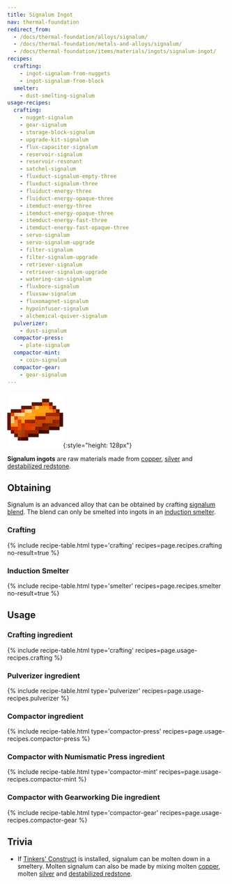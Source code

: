 ```yaml
---
title: Signalum Ingot
nav: thermal-foundation
redirect_from:
  - /docs/thermal-foundation/alloys/signalum/
  - /docs/thermal-foundation/metals-and-alloys/signalum/
  - /docs/thermal-foundation/items/materials/ingots/signalum-ingot/
recipes:
  crafting:
    - ingot-signalum-from-nuggets
    - ingot-signalum-from-block
  smelter:
    - dust-smelting-signalum
usage-recipes:
  crafting:
    - nugget-signalum
    - gear-signalum
    - storage-block-signalum
    - upgrade-kit-signalum
    - flux-capacitor-signalum
    - reservoir-signalum
    - reservoir-resonant
    - satchel-signalum
    - fluxduct-signalum-empty-three
    - fluxduct-signalum-three
    - fluiduct-energy-three
    - fluiduct-energy-opaque-three
    - itemduct-energy-three
    - itemduct-energy-opaque-three
    - itemduct-energy-fast-three
    - itemduct-energy-fast-opaque-three
    - servo-signalum
    - servo-signalum-upgrade
    - filter-signalum
    - filter-signalum-upgrade
    - retriever-signalum
    - retriever-signalum-upgrade
    - watering-can-signalum
    - fluxbore-signalum
    - fluxsaw-signalum
    - fluxomagnet-signalum
    - hypoinfuser-signalum
    - alchemical-quiver-signalum
  pulverizer:
    - dust-signalum
  compactor-press:
    - plate-signalum
  compactor-mint:
    - coin-signalum
  compactor-gear:
    - gear-signalum
---
```


![Signalum ingot](/assets/images/thermal-foundation/ingot-signalum.png){:style="height: 128px"}


**Signalum ingots** are raw materials made from [copper](/docs/copper-ingot/),
[silver](/docs/silver-ingot/) and [destabilized
redstone](/docs/destabilized-redstone/).


Obtaining
---------

Signalum is an advanced alloy that can be obtained by crafting [signalum
blend](/docs/signalum-blend/). The blend can only be smelted into ingots in an
[induction smelter](/docs/induction-smelter/).

### Crafting
{% include recipe-table.html type='crafting' recipes=page.recipes.crafting no-result=true %}

### Induction Smelter
{% include recipe-table.html type='smelter' recipes=page.recipes.smelter no-result=true %}


Usage
-----

### Crafting ingredient
{% include recipe-table.html type='crafting' recipes=page.usage-recipes.crafting %}

### Pulverizer ingredient
{% include recipe-table.html type='pulverizer' recipes=page.usage-recipes.pulverizer %}

### Compactor ingredient
{% include recipe-table.html type='compactor-press' recipes=page.usage-recipes.compactor-press %}

### Compactor with Numismatic Press ingredient
{% include recipe-table.html type='compactor-mint' recipes=page.usage-recipes.compactor-mint %}

### Compactor with Gearworking Die ingredient
{% include recipe-table.html type='compactor-gear' recipes=page.usage-recipes.compactor-gear %}


Trivia
------

* If [Tinkers'
  Construct](https://minecraft.curseforge.com/projects/tinkers-construct) is
  installed, signalum can be molten down in a smeltery. Molten signalum can also
  be made by mixing molten [copper](/docs/copper-ingot/), molten
  [silver](/docs/silver-ingot/) and [destabilized
  redstone](/docs/destabilized-redstone/).
